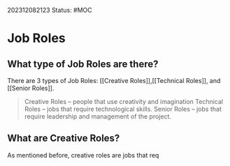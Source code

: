 202312082123
Status: #MOC

# Job Roles


## What type of Job Roles are there?

There are 3 types of Job Roles: [[Creative Roles]],[[Technical Roles]], and [[Senior Roles]].

> Creative Roles – people that use creativity and imagination
> Technical Roles – jobs that require technological skills.
> Senior Roles – jobs that require leadership and management of the project.


## What are Creative Roles?

As mentioned before, creative roles are jobs that req